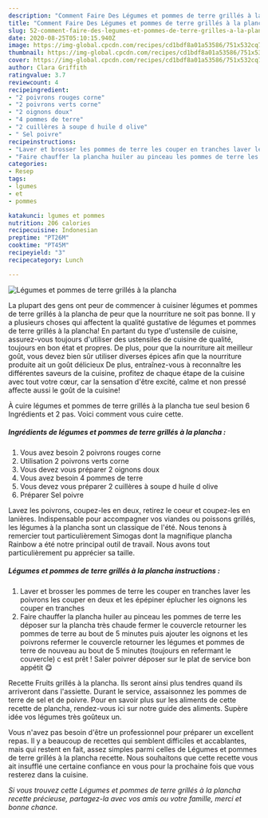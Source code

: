 ```yaml
---
description: "Comment Faire Des Légumes et pommes de terre grillés à la plancha"
title: "Comment Faire Des Légumes et pommes de terre grillés à la plancha"
slug: 52-comment-faire-des-legumes-et-pommes-de-terre-grilles-a-la-plancha
date: 2020-08-25T05:10:15.940Z
image: https://img-global.cpcdn.com/recipes/cd1bdf8a01a53586/751x532cq70/legumes-et-pommes-de-terre-grilles-a-la-plancha-photo-principale-de-la-recette.jpg
thumbnail: https://img-global.cpcdn.com/recipes/cd1bdf8a01a53586/751x532cq70/legumes-et-pommes-de-terre-grilles-a-la-plancha-photo-principale-de-la-recette.jpg
cover: https://img-global.cpcdn.com/recipes/cd1bdf8a01a53586/751x532cq70/legumes-et-pommes-de-terre-grilles-a-la-plancha-photo-principale-de-la-recette.jpg
author: Clara Griffith
ratingvalue: 3.7
reviewcount: 4
recipeingredient:
- "2 poivrons rouges corne"
- "2 poivrons verts corne"
- "2 oignons doux"
- "4 pommes de terre"
- "2 cuillères à soupe d huile d olive"
- " Sel poivre"
recipeinstructions:
- "Laver et brosser les pommes de terre les couper en tranches laver les poivrons les couper en deux et les épépiner éplucher les oignons les couper en tranches"
- "Faire chauffer la plancha huiler au pinceau les pommes de terre les déposer sur la plancha très chaude fermer le couvercle retourner les pommes de terre au bout de 5 minutes puis ajouter les oignons et les poivrons refermer le couvercle retourner les légumes et pommes de terre de nouveau au bout de 5 minutes (toujours en refermant le couvercle) c est prêt ! Saler poivrer déposer sur le plat de service bon appétit 😋"
categories:
- Resep
tags:
- lgumes
- et
- pommes

katakunci: lgumes et pommes 
nutrition: 206 calories
recipecuisine: Indonesian
preptime: "PT26M"
cooktime: "PT45M"
recipeyield: "3"
recipecategory: Lunch

---
```



![Légumes et pommes de terre grillés à la plancha](https://img-global.cpcdn.com/recipes/cd1bdf8a01a53586/751x532cq70/legumes-et-pommes-de-terre-grilles-a-la-plancha-photo-principale-de-la-recette.jpg)

La plupart des gens ont peur de commencer à cuisiner légumes et pommes de terre grillés à la plancha de peur que la nourriture ne soit pas bonne. Il y a plusieurs choses qui affectent la qualité gustative de légumes et pommes de terre grillés à la plancha! En partant du type d'ustensile de cuisine, assurez-vous toujours d'utiliser des ustensiles de cuisine de qualité, toujours en bon état et propres. De plus, pour que la nourriture ait meilleur goût, vous devez bien sûr utiliser diverses épices afin que la nourriture produite ait un goût délicieux De plus, entraînez-vous à reconnaître les différentes saveurs de la cuisine, profitez de chaque étape de la cuisine avec tout votre cœur, car la sensation d'être excité, calme et non pressé affecte aussi le goût de la cuisine!

<!--inarticleads1-->

À cuire légumes et pommes de terre grillés à la plancha tue seul besion 6 Ingrédients et 2 pas. Voici comment vous cuire cette.

##### Ingrédients de légumes et pommes de terre grillés à la plancha :

1. Vous avez besoin 2 poivrons rouges corne
1. Utilisation 2 poivrons verts corne
1. Vous devez vous préparer 2 oignons doux
1. Vous avez besoin 4 pommes de terre
1. Vous devez vous préparer 2 cuillères à soupe d huile d olive
1. Préparer  Sel poivre


Lavez les poivrons, coupez-les en deux, retirez le coeur et coupez-les en lanières. Indispensable pour accompagner vos viandes ou poissons grillés, les légumes à la plancha sont un classique de l&#39;été. Nous tenons à remercier tout particulièrement Simogas dont la magnifique plancha Rainbow a été notre principal outil de travail. Nous avons tout particulièrement pu apprécier sa taille. 

<!--inarticleads2-->

##### Légumes et pommes de terre grillés à la plancha instructions :

1. Laver et brosser les pommes de terre les couper en tranches laver les poivrons les couper en deux et les épépiner éplucher les oignons les couper en tranches
1. Faire chauffer la plancha huiler au pinceau les pommes de terre les déposer sur la plancha très chaude fermer le couvercle retourner les pommes de terre au bout de 5 minutes puis ajouter les oignons et les poivrons refermer le couvercle retourner les légumes et pommes de terre de nouveau au bout de 5 minutes (toujours en refermant le couvercle) c est prêt ! Saler poivrer déposer sur le plat de service bon appétit 😋


Recette Fruits grillés à la plancha. Ils seront ainsi plus tendres quand ils arriveront dans l&#39;assiette. Durant le service, assaisonnez les pommes de terre de sel et de poivre. Pour en savoir plus sur les aliments de cette recette de plancha, rendez-vous ici sur notre guide des aliments. Supère idée vos légumes très goûteux un. 

<!--inarticleads1-->

<p>
Vous n'avez pas besoin d'être un professionnel pour préparer un excellent repas. Il y a beaucoup de recettes qui semblent difficiles et accablantes, mais qui restent en fait, assez simples parmi celles de Légumes et pommes de terre grillés à la plancha recette. Nous souhaitons que cette recette vous ait insufflé une certaine confiance en vous pour la prochaine fois que vous resterez dans la cuisine.
</p>

<p>
<i>Si vous trouvez cette Légumes et pommes de terre grillés à la plancha recette précieuse, partagez-la avec vos amis ou votre famille, merci et bonne chance.</i>
</p>
